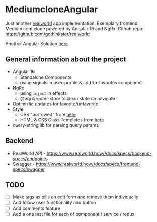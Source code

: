 # MediumcloneAngular

Just another [realworld](https://www.realworld.how/) app implementation. Exemplary frontend Medium.com clone powered by Angular 16 and NgRx.
Github repo: https://github.com/gothinkster/realworld

Another Angular Solution [here](https://angular.realworld.io)

## General information about the project

- Angular 16
  - Standalone Components
  - using signals in user-profile & add-to-favorites component
- NgRx
  - using `inject` in effects
  - @ngrx/router-store to clean state on navigate
- Optimistic updates for favorite/unfavorite
- Style
  - CSS "borrowed" from [here](https://demo.productionready.io/main.css)
  - HTML & CSS Class Templates from [here](https://www.realworld.how//docs/specs/frontend-specs/templates) 
- query-string lib for parsing query params

## Backend

- RealWorld API - https://www.realworld.how//docs/specs/backend-specs/endpoints
- Swagger - https://www.realworld.how//docs/specs/frontend-specs/swagger

## TODO
- [ ] Make tags as pills on edit form and remove them individually
- [ ] Add follow user functionality and button
- [ ] Add comments feature
- [ ] Add a one test file for each of component / service / redux
